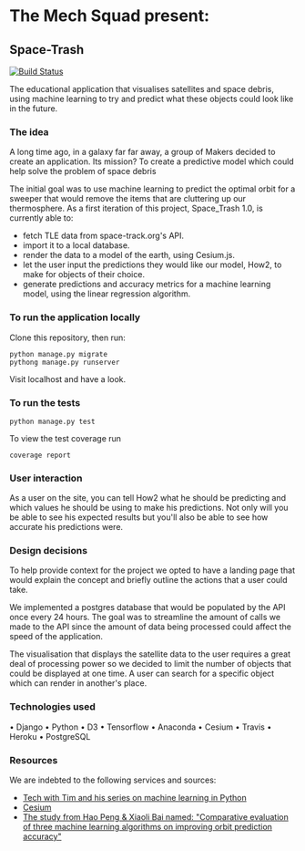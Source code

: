 # The Mech Squad present:

## Space-Trash

[![Build Status](https://travis-ci.org/The-Mech-Squad/the_mech_squad.svg?branch=master)](https://travis-ci.org/The-Mech-Squad/the_mech_squad)

The educational application that visualises satellites and space debris, using machine learning to try and predict what these objects could look like in the future.

### The idea

A long time ago, in a galaxy far far away, a group of Makers decided to create an application. Its mission? To create a predictive model which could help solve the problem of space debris

The initial goal was to use machine learning to predict the optimal orbit for a sweeper that would remove the items that are cluttering up our thermosphere. As a first iteration of this project, Space_Trash 1.0, is currently able to:

* fetch TLE data from space-track.org's API.
* import it to a local database.
* render the data to a model of the earth, using Cesium.js.
* let the user input the predictions they would like our model, How2, to make for objects of their choice.
* generate predictions and accuracy metrics for a machine learning model, using the linear regression algorithm.

### To run the application locally

Clone this repository, then run:

```
python manage.py migrate
pythong manage.py runserver
```
Visit localhost and have a look.

### To run the tests

```
python manage.py test
```

To view the test coverage run
```
coverage report
```

### User interaction

As a user on the site, you can tell How2 what he should be predicting and which values he should be using to make his predictions. Not only will you be able to see his expected results but you'll also be able to see how accurate his predictions were.

### Design decisions

To help provide context for the project we opted to have a landing page that would explain the concept and briefly outline the actions that a user could take.

We implemented a postgres database that would be populated by the API once every 24 hours. The goal was to streamline the amount of calls we made to the API since the amount of data being processed could affect the speed of the application.

The visualisation that displays the satellite data to the user requires a great deal of processing power so we decided to limit the number of objects that could be displayed at one time. A user can search for a specific object which can render in another's place.

### Technologies used

• Django • Python • D3 • Tensorflow • Anaconda • Cesium • Travis • Heroku • PostgreSQL

### Resources

We are indebted to the following services and sources:

* [Tech with Tim and his series on machine learning in Python](https://www.youtube.com/playlist?list=PLzMcBGfZo4-mP7qA9cagf68V06sko5otr)
* [Cesium](https://cesium.com/)
* [The study from Hao Peng & Xiaoli Bai named: "Comparative evaluation of three machine learning algorithms on improving orbit prediction accuracy"](https://link.springer.com/article/10.1007/s42064-018-0055-4)

